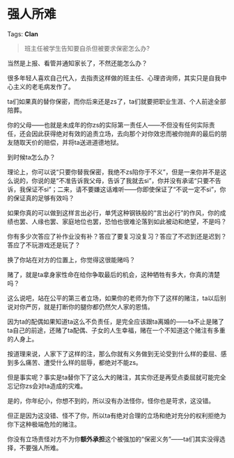 # 强人所难

Tags: **Clan**

> 班主任被学生告知要自杀但被要求保密怎么办?



当然是上报、看管并通知家长了，不然还能怎么办？

很多年轻人喜欢自己代入，去指责这样做的班主任、心理咨询师，其实只是自我中心主义的老毛病发作了。

ta们如果真的替你保密，而你后来还是zs了，ta们就要把职业生涯、个人前途全部陪葬。

你的父母——也就是未成年的你zs的实际第一责任人——不但没有任何实际责任，还会因此获得绝对有效的追责立场，去向那个对你效忠而被你抛弃的最后的朋友随取天价的赔偿，并将ta送进道德地狱。

到时候ta怎么办？

理论上，你可以说“只要你替我保密，我绝不zs陷你于不义”，但是一来你并不是这么说的，你说的是“不准告诉我父母，告诉了我就去si”，你并没有承诺“只要不告诉，我保证不si”；二来，请不要嫌这话难听——你即使保证了“不说一定不si”，你的保证真的足够有效吗？

如果你真的可以做到这样言出必行，单凭这种钢铁般的“言出必行”的作风，你的成绩也罢、人缘也罢、家庭地位也罢，恐怕也很难沦落到如此被动和绝望，不是吗？

你有多少次答应了补作业没有补？答应了要复习没复习？答应了不迟到还是迟到？答应了不玩游戏还是玩了？

换了你站在对方的位置上，你觉得这很能赌吗？

赌了，就是ta拿身家性命在给你争取最后的机会，这种牺牲有多大，你真的清楚吗？

这么说吧，站在公平的第三者立场，如果你的老师为你下了这样的赌注，ta以后别说对你严厉，就是打断你的腿你都仍然欠人家的恩情。

因为ta的配偶如果知道ta这么不负责任，是完全应该跟ta离婚的——ta不止是赌了ta自己的前途，还赌了ta配偶、子女的人生幸福，赌在一个不知道这个赌注有多重的人身上。

按道理来说，人家下了这样的注，那么你就有义务做到无论受到什么样的委屈、感到多么痛苦、遭受什么样的屈辱，都绝对不能zs。

但是事实呢？事实是ta替你下了这么大的赌注，其实你还是再受点委屈就可能完全忘记你zs会对ta造成的灾难。

是的，你年纪小，你想不到的，所以没有办法怪你，怪你也是苛求，这没错。

但正是因为这没错、怪不了你，所以ta有绝对合理的立场和绝对充分的权利拒绝为你下这种极端危险的赌注。

你没有立场责怪对方不为你**额外承担**这个被强加的“保密义务”——ta们其实没得选择，不要强人所难。



